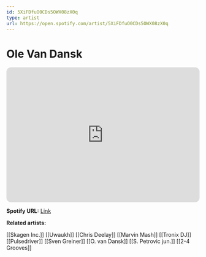 ```yaml
---
id: 5XiFDfuO0CDs5OWX08zX0q
type: artist
url: https://open.spotify.com/artist/5XiFDfuO0CDs5OWX08zX0q
---
```

# Ole Van Dansk

<iframe style="border-radius:12px" src="https://open.spotify.com/embed/artist/5XiFDfuO0CDs5OWX08zX0q" width="100%" height="352" frameBorder="0" allowfullscreen="" allow="autoplay; clipboard-write; encrypted-media; fullscreen; picture-in-picture" loading="lazy"></iframe>

**Spotify URL:** [Link](https://open.spotify.com/artist/5XiFDfuO0CDs5OWX08zX0q)

**Related artists:**

[[Skagen Inc.]]
[[Uwaukh]]
[[Chris Deelay]]
[[Marvin Mash]]
[[Tronix DJ]]
[[Pulsedriver]]
[[Sven Greiner]]
[[O. van Dansk]]
[[S. Petrovic jun.]]
[[2-4 Grooves]]
